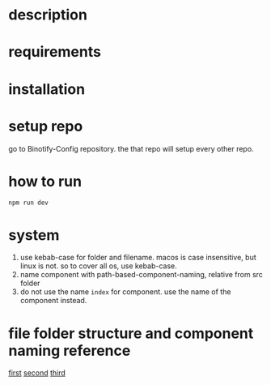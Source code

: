 # description

# requirements

# installation

# setup repo

go to Binotify-Config repository. the that repo will setup every other repo.

# how to run

```
npm run dev
```

# system

1. use kebab-case for folder and filename. macos is case insensitive, but linux is not. so to cover all os, use kebab-case.
2. name component with path-based-component-naming, relative from src folder
3. do not use the name `index` for component. use the name of the component instead.

# file folder structure and component naming reference

[first](https://hackernoon.com/structuring-projects-and-naming-components-in-react-1261b6e18d76)
[second](https://medium.com/@dan_abramov/smart-and-dumb-components-7ca2f9a7c7d0)
[third](https://profy.dev/article/react-folder-structure)
